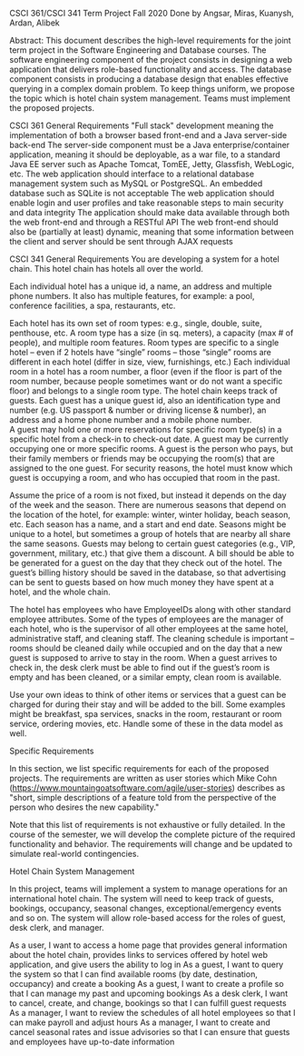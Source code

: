 CSCI 361/CSCI 341 Term Project
Fall 2020
Done by Angsar, Miras, Kuanysh, Ardan, Alibek

Abstract: This document describes the high-level requirements for the joint term project in the Software Engineering and Database courses.  The software engineering component of the project consists in designing a web application that delivers role-based functionality and access.  The database component consists in producing a database design that enables effective querying in a complex domain problem.  To keep things uniform, we propose the topic which is hotel chain system management.  Teams must implement the proposed projects.

CSCI 361 General Requirements
"Full stack" development meaning the implementation of both a browser based front-end and a Java server-side back-end 
The server-side component must be a Java enterprise/container application, meaning it should be deployable, as a war file, to a standard Java EE server such as Apache Tomcat, TomEE, Jetty, Glassfish, WebLogic, etc. 
The web application should interface to a relational database management system such as MySQL or PostgreSQL.  An embedded database such as SQLite is not acceptable
The web application should enable login and user profiles and take reasonable steps to main security and data integrity 
The application should make data available through both the web front-end and through a RESTful API
The web front-end should also be (partially at least) dynamic, meaning that some information between the client and server should be sent through AJAX requests

CSCI 341 General Requirements
You are developing a system for a hotel chain.  This hotel chain has hotels all over the world.  

Each individual hotel has a unique id, a name, an address and multiple phone numbers.  It also has multiple features, for example: a pool, conference facilities, a spa, restaurants, etc.

Each hotel has its own set of room types: e.g., single, double, suite, penthouse, etc.  A room type has a size (in sq. meters), a capacity (max # of people), and multiple room features.  Room types are specific to a single hotel – even if 2 hotels have “single” rooms – those “single” rooms are different in each hotel (differ in size, view, furnishings, etc.)
Each individual room in a hotel has a room number, a floor (even if the floor is part of the room number, because people sometimes want or do not want a specific floor) and belongs to a single room type. 
The hotel chain keeps track of guests.  Each guest has a unique guest id, also an identification type and number (e.g. US passport & number or driving license & number), an address and a home phone number and a mobile phone number.  
A guest may hold one or more reservations for specific room type(s) in a specific hotel from a check-in to check-out date.  A guest may be currently occupying one or more specific rooms.  A guest is the person who pays, but their family members or friends may be occupying the room(s) that are assigned to the one guest.  For security reasons, the hotel must know which guest is occupying a room, and who has occupied that room in the past.

Assume the price of a room is not fixed, but instead it depends on the day of the week and the season.  There are numerous seasons that depend on the location of the hotel, for example: winter, winter holiday, beach season, etc.   Each season has a name, and a start and end date.  Seasons might be unique to a hotel, but sometimes a group of hotels that are nearby all share the same seasons.  Guests may belong to certain guest categories (e.g., VIP, government, military, etc.) that give them a discount.  A bill should be able to be generated for a guest on the day that they check out of the hotel.  The guest’s billing history should be saved in the database, so that advertising can be sent to guests based on how much money they have spent at a hotel, and the whole chain.

The hotel has employees who have EmployeeIDs along with other standard employee attributes.  Some of the types of employees are the manager of each hotel, who is the supervisor of all other employees at the same hotel, administrative staff, and cleaning staff.  The cleaning schedule is important – rooms should be cleaned daily while occupied and on the day that a new guest is supposed to arrive to stay in the room.  When a guest arrives to check in, the desk clerk must be able to find out if the guest’s room is empty and has been cleaned, or a similar empty, clean room is available.

Use your own ideas to think of other items or services that a guest can be charged for during their stay and will be added to the bill.  Some examples might be breakfast, spa services, snacks in the room, restaurant or room service, ordering movies, etc.  Handle some of these in the data model as well.

Specific Requirements

In this section, we list specific requirements for each of the proposed projects.  The requirements are written as user stories which Mike Cohn (https://www.mountaingoatsoftware.com/agile/user-stories) describes as "short, simple descriptions of a feature told from the perspective of the person who desires the new capability."  

Note that this list of requirements is not exhaustive or fully detailed.  In the course of the semester, we will develop the complete picture of the required functionality and behavior.  The requirements will change and be updated to simulate real-world contingencies.   

Hotel Chain System Management

In this project, teams will implement a system to manage operations for an international hotel chain.  The system will need to keep track of guests, bookings, occupancy, seasonal changes, exceptional/emergency events and so on.  The system will allow role-based access for the roles of guest, desk clerk, and manager.  

As a user, I want to access a home page that provides general information about the hotel chain, provides links to services offered by hotel web application, and give users the ability to log in
As a guest, I want to query the system so that I can find available rooms (by date, destination, occupancy) and create a booking
As a guest, I want to create a profile so that I can manage my past and upcoming bookings
As a desk clerk, I want to cancel, create, and change, bookings so that I can fulfill guest requests
As a manager, I want to review the schedules of all hotel employees so that I can make payroll and adjust hours
As a manager, I want to create and cancel seasonal rates and issue advisories so that I can ensure that guests and employees have up-to-date information
